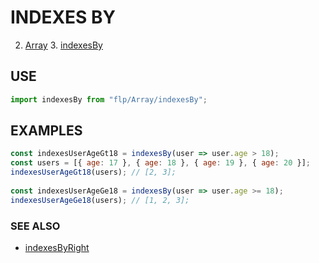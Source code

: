 # INDEXES BY

2. [Array](../README.md)
    3. [indexesBy](./README.md)

## USE

```javascript
import indexesBy from "flp/Array/indexesBy";
```

## EXAMPLES

```javascript
const indexesUserAgeGt18 = indexesBy(user => user.age > 18);
const users = [{ age: 17 }, { age: 18 }, { age: 19 }, { age: 20 }];
indexesUserAgeGt18(users); // [2, 3];
 
const indexesUserAgeGe18 = indexesBy(user => user.age >= 18);
indexesUserAgeGe18(users); // [1, 2, 3];
```

### SEE ALSO

- [indexesByRight](../indexesByRight/README.md)
